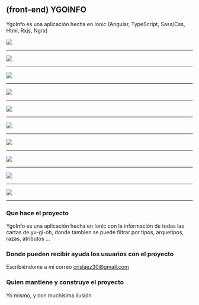 ## (front-end) YGOINFO

YgoInfo es una aplicación hecha en Ionic (Angular, TypeScript, Sass/Css, Html, Rxjs, Ngrx)

<img src="https://github.com/crislaez/YgoInfo/blob/master/src/assets/images/ygoInfo_1.jpg" />
<hr>
<img src="https://github.com/crislaez/YgoInfo/blob/master/src/assets/images/ygoInfo_2.jpg" />
<hr>
<img src="https://github.com/crislaez/YgoInfo/blob/master/src/assets/images/ygoInfo_3.jpg" />
<hr>
<img src="https://github.com/crislaez/YgoInfo/blob/master/src/assets/images/ygoInfo_4.jpg" />
<hr>
<img src="https://github.com/crislaez/YgoInfo/blob/master/src/assets/images/ygoInfo_5.jpg" />
<hr>
<img src="https://github.com/crislaez/YgoInfo/blob/master/src/assets/images/ygoInfo_6.jpg" />
<hr>
<img src="https://github.com/crislaez/YgoInfo/blob/master/src/assets/images/ygoInfo_7.jpg" />
<hr>
<img src="https://github.com/crislaez/YgoInfo/blob/master/src/assets/images/ygoInfo_8.jpg" />
<hr>
<img src="https://github.com/crislaez/YgoInfo/blob/master/src/assets/images/ygoInfo_9.jpg" />
<hr>
<img src="https://github.com/crislaez/YgoInfo/blob/master/src/assets/images/ygoInfo_10.jpg" />
<hr>


### Que hace el proyecto

YgoInfo es una aplicación hecha en Ionic con la información de todas las cartas de yu-gi-oh, donde tambien
se puede filtrar por tipos, arquetipos, razas, atributos ... 
 
### Donde pueden recibir ayuda los usuarios con el proyecto
 
Escribiéndome a mi correo crislaez30@gmail.com

### Quien mantiene y construye el proyecto

Yo mismo, y con muchísima ilusión
